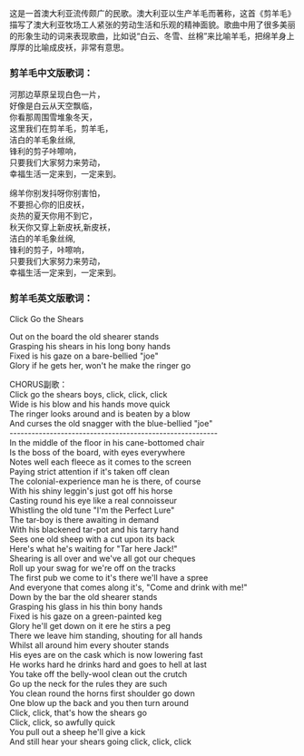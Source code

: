 

这是一首澳大利亚流传颇广的民歌。澳大利亚以生产羊毛而著称，这首《剪羊毛》描写了澳大利亚牧场工人紧张的劳动生活和乐观的精神面貌。歌曲中用了很多美丽的形象生动的词来表现歌曲，比如说“白云、冬雪、丝棉”来比喻羊毛，把绵羊身上厚厚的比喻成皮袄，非常有意思。  
  

### 剪羊毛中文版歌词：

  
河那边草原呈现白色一片，  
好像是白云从天空飘临，  
你看那周围雪堆象冬天，  
这里我们在剪羊毛，剪羊毛，  
洁白的羊毛象丝绵,  
锋利的剪子咔嚓响，  
只要我们大家努力来劳动，  
幸福生活一定来到，一定来到。

绵羊你别发抖呀你别害怕，  
不要担心你的旧皮袄，  
炎热的夏天你用不到它，  
秋天你又穿上新皮袄,新皮袄，  
洁白的羊毛象丝绵,  
锋利的剪子，咔嚓响，  
只要我们大家努力来劳动，  
幸福生活一定来到，一定来到。

### 剪羊毛英文版歌词：

Click Go the Shears

Out on the board the old shearer stands  
Grasping his shears in his long bony hands  
Fixed is his gaze on a bare-bellied "joe"  
Glory if he gets her, won't he make the ringer go

CHORUS副歌：  
Click go the shears boys, click, click, click  
Wide is his blow and his hands move quick  
The ringer looks around and is beaten by a blow  
And curses the old snagger with the blue-bellied "joe"  
\---------------------------------------------------------  
In the middle of the floor in his cane-bottomed chair  
Is the boss of the board, with eyes everywhere  
Notes well each fleece as it comes to the screen  
Paying strict attention if it's taken off clean  
The colonial-experience man he is there, of course  
With his shiny leggin's just got off his horse  
Casting round his eye like a real connoisseur  
Whistling the old tune "I'm the Perfect Lure"  
The tar-boy is there awaiting in demand  
With his blackened tar-pot and his tarry hand  
Sees one old sheep with a cut upon its back  
Here's what he's waiting for "Tar here Jack!"  
Shearing is all over and we've all got our cheques  
Roll up your swag for we're off on the tracks  
The first pub we come to it's there we'll have a spree  
And everyone that comes along it's, "Come and drink with me!"  
Down by the bar the old shearer stands  
Grasping his glass in his thin bony hands  
Fixed is his gaze on a green-painted keg  
Glory he'll get down on it ere he stirs a peg  
There we leave him standing, shouting for all hands  
Whilst all around him every shouter stands  
His eyes are on the cask which is now lowering fast  
He works hard he drinks hard and goes to hell at last  
You take off the belly-wool clean out the crutch  
Go up the neck for the rules they are such  
You clean round the horns first shoulder go down  
One blow up the back and you then turn around  
Click, click, that's how the shears go  
Click, click, so awfully quick  
You pull out a sheep he'll give a kick  
And still hear your shears going click, click, click


